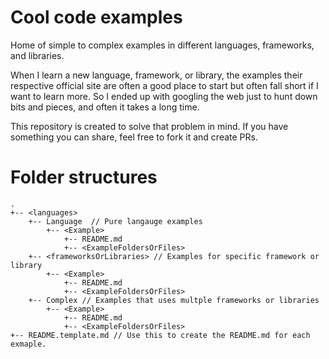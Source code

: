 # Cool code examples
Home of simple to complex examples in different languages, frameworks, and libraries.

When I learn a new language, framework, or library, the examples their respective official site are often a good place to start but often fall short if I want to learn more. So I ended up with googling the web just to hunt down bits and pieces, and often it takes a long time.

This repository is created to solve that problem in mind.  If you have something you can share, feel free to fork it and create PRs.

# Folder structures
```
.
+-- <languages>
	+-- Language  // Pure langauge examples
		+-- <Example>
			+--	README.md
			+-- <ExampleFoldersOrFiles>
	+-- <frameworksOrLibraries> // Examples for specific framework or library
		+-- <Example>
			+-- README.md
			+-- <ExampleFoldersOrFiles>
	+-- Complex // Examples that uses multple frameworks or libraries
		+-- <Example>
			+-- README.md
			+-- <ExampleFoldersOrFiles>
+-- README.template.md // Use this to create the README.md for each exmaple.	
```
